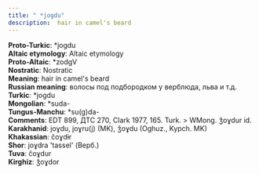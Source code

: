 ```yaml
---
title: " *jogdu"
description:  hair in camel's beard
---
```


<strong>Proto-Turkic</strong>:  *jogdu<br>
<strong>Altaic etymology</strong>:  Altaic etymology<br>
<strong> Proto-Altaic</strong>:  *zodgV<br>
<strong>Nostratic</strong>:  Nostratic<br>
<strong>Meaning</strong>:  hair in camel's beard<br>
<strong>Russian meaning</strong>:  волосы под подбородком у верблюда, льва и т.д.<br>
<strong>Turkic</strong>:  *jogdu<br>
<strong>Mongolian</strong>:  *suda-<br>
<strong>Tungus-Manchu</strong>:  *su(g)da-<br>
<strong>Comments</strong>:  EDT 899, ДТС 270, Clark 1977, 165. Turk. > WMong. ǯoɣdur id.<br>
<strong>Karakhanid</strong>:  joɣdu, joɣru(j) (MK), ǯoɣdu (Oghuz., Kypch. MK)<br>
<strong>Khakassian</strong>:  čoɣdɨr<br>
<strong>Shor</strong>:  joɣdra 'tassel' (Верб.)<br>
<strong>Tuva</strong>:  čoɣdur<br>
<strong>Kirghiz</strong>:  ǯoɣdor<br>


